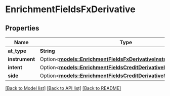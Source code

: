 # EnrichmentFieldsFxDerivative

## Properties

Name | Type | Description | Notes
------------ | ------------- | ------------- | -------------
**at_type** | **String** |  | 
**instrument** | Option<[**models::EnrichmentFieldsFxDerivativeInstrumentInstrument**](enrichment_fields_fx_derivative_instrument_instrument.md)> |  | [optional]
**intent** | Option<[**models::EnrichmentFieldsCreditDerivativeIntent**](enrichment_fields_credit_derivative_intent.md)> |  | [optional]
**side** | Option<[**models::EnrichmentFieldsCreditDerivativeSide**](enrichment_fields_credit_derivative_side.md)> |  | [optional]

[[Back to Model list]](../README.md#documentation-for-models) [[Back to API list]](../README.md#documentation-for-api-endpoints) [[Back to README]](../README.md)


